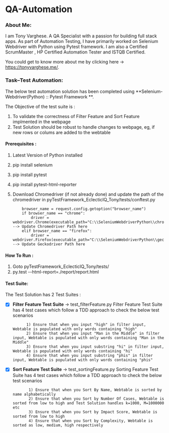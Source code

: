 # QA-Automation
### About Me:

I am Tony Varghese. A QA Specialist with a passion for building full stack apps. As part of Automation Testing, I have primarily worked on Selenium Webdriver with Python using Pytest framework. I am also a Certified ScrumMaster , HP Certified Automation Tester and ISTQB Certified. 

You could get to know more about me by clicking here -> https://tonyvarghese.me/. 
### Task–Test Automation:

The below test automation solution has been completed using **Selenium-Webdriver(Python) :: Pytest Framework **. 

The Objective of the test suite is : 
1) To validate the correctness of Filter Feature and Sort Feature implmented in the webpage
2) Test Solution should be robust to handle changes to webpage, eg, if new rows or colums are added to the webtable

#### Prerequisites :

1)	Latest Version of Python installed   
2)	pip install selenium
3)	pip install pytest
4)	pip install pytest-html-reporter
5)	Download Chromedriver (if not already done) and update the path of the chromedriver in pyTestFramework_EclecticIQ_Tony/tests/conftest.py

    ```
        browser_name = request.config.getoption("browser_name")
        if browser_name == "chrome":
            driver = webdriver.Chrome(executable_path="C:\\SeleniumWebdriverPython\\chromedriver.exe")  --> Update Chromedriver Path here
        elif browser_name == "firefox":
            driver = webdriver.Firefox(executable_path="C:\\SeleniumWebdriverPython\\geckodriver.exe")  --> Update Geckodriver Path here
    ```
#### How To Run :

1) Goto pyTestFramework_EclecticIQ_Tony/tests/
2) py.test --html-report=./report/report.html

#### Test Suite:
The Test Solution has 2 Test Suites :

-	[x] **Filter Feature Test Suite** -> test_filterFeature.py
          Filter Feature Test Suite has 4 test cases which follow a TDD approach to check the below test scenarios
          
            1) Ensure that when you input "high" in filter input, Webtable is populated with only words containing "high"
            2) Ensure that when you input "Man in the Middle" in filter input, Webtable is populated with only words containing "Man in the Middle"
            3) Ensure that when you input substring "hi" in filter input, Webtable is populated with only words containing "hi"
            4) Ensure that when you input substring "phis" in filter input, Webtable is populated with only words containing "phis"

-	[x] **Sort Feature Test Suite** -> test_sortingFeature.py
          Sorting Feature Test Suite has 4 test cases which follow a TDD approach to check the below test scenarios
          
             1) Ensure that when you Sort By Name, Webtable is sorted by name alphabetically
             2) Ensure that when you Sort by Number Of Cases, Webtable is sorted from low to high and Test Solution handles k=1000, M=1000000 etc
             3) Ensure that when you Sort by Impact Score, Webtable is sorted from low to high
             4) Ensure that when you Sort by Complexity, Webtable is sorted as low, medium, high respectively

